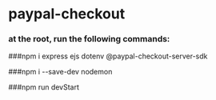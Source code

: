 # paypal-checkout

### at the root, run the following commands:
###npm i express ejs dotenv @paypal-checkout-server-sdk 

###npm i --save-dev nodemon 

###npm run devStart 


